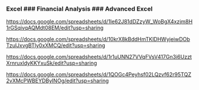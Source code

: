 ### Excel ### Financial Analysis ### Advanced Excel

https://docs.google.com/spreadsheets/d/1Ie62J81dDZzyW_WoBgX4xzjm8H1rGSqivqAQMdt08EM/edit?usp=sharing 

https://docs.google.com/spreadsheets/d/10krX8kBddHmTKlDHWyjeiwDObTzulJxvgBTly0xXMCQ/edit?usp=sharing 

https://docs.google.com/spreadsheets/d/1r1uUNN27VVqFVsV417Gn3i6UzztXrnruxldyKKYxuSk/edit?usp=sharing

https://docs.google.com/spreadsheets/d/1QOGc4Peyhsf02LQzvf62r95TQZ2vXMcPWBEYDByINOg/edit?usp=sharing
